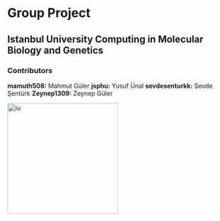 # Group Project

## Istanbul University Computing in Molecular Biology and Genetics

### Contributors
**mamuth508:** Mahmut Güler
**jsphu:** Yusuf Ünal
**sevdesenturkk:** Sevde Şentürk
**Zeynep1309:** Zeynep Güler

<img src="https://cdn.istanbul.edu.tr/FileHandler.ashx?f=RT1ayT3Bv0-0mo0RfJXTjA" alt="iu" width="250"/>
